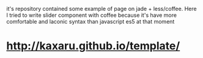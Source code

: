 it's repository contained some example of page on jade + less/coffee. Here I tried to write slider component with coffee because it's have more comfortable and laconic syntax than javascript es5 at that moment

# http://kaxaru.github.io/template/
